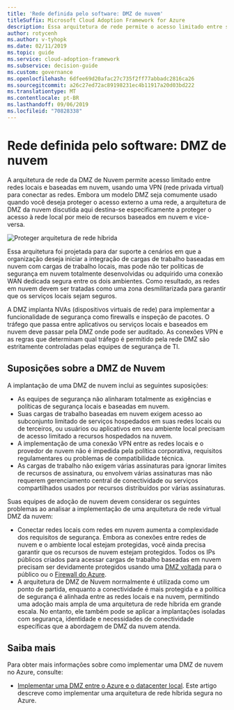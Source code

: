 ```yaml
---
title: 'Rede definida pelo software: DMZ de nuvem'
titleSuffix: Microsoft Cloud Adoption Framework for Azure
description: Essa arquitetura de rede permite o acesso limitado entre suas redes locais e baseadas em nuvem.
author: rotycenh
ms.author: v-tyhopk
ms.date: 02/11/2019
ms.topic: guide
ms.service: cloud-adoption-framework
ms.subservice: decision-guide
ms.custom: governance
ms.openlocfilehash: 6dfee69d20afac27c735f2ff77abbadc2816ca26
ms.sourcegitcommit: a26c27ed72ac89198231ec4b11917a20d03bd222
ms.translationtype: MT
ms.contentlocale: pt-BR
ms.lasthandoff: 09/06/2019
ms.locfileid: "70828338"
---
```

# <a name="software-defined-networking-cloud-dmz"></a>Rede definida pelo software: DMZ de nuvem

A arquitetura de rede da DMZ de Nuvem permite acesso limitado entre redes locais e baseadas em nuvem, usando uma VPN (rede privada virtual) para conectar as redes. Embora um modelo DMZ seja comumente usado quando você deseja proteger o acesso externo a uma rede, a arquitetura de DMZ da nuvem discutida aqui destina-se especificamente a proteger o acesso à rede local por meio de recursos baseados em nuvem e vice-versa.

![Proteger arquitetura de rede híbrida](https://docs.microsoft.com/azure/architecture/reference-architectures/dmz/images/dmz-private.png)

Essa arquitetura foi projetada para dar suporte a cenários em que a organização deseja iniciar a integração de cargas de trabalho baseadas em nuvem com cargas de trabalho locais, mas pode não ter políticas de segurança em nuvem totalmente desenvolvidas ou adquirido uma conexão WAN dedicada segura entre os dois ambientes. Como resultado, as redes em nuvem devem ser tratadas como uma zona desmilitarizada para garantir que os serviços locais sejam seguros.

A DMZ implanta NVAs (dispositivos virtuais de rede) para implementar a funcionalidade de segurança como firewalls e inspeção de pacotes. O tráfego que passa entre aplicativos ou serviços locais e baseados em nuvem deve passar pela DMZ onde pode ser auditado. As conexões VPN e as regras que determinam qual tráfego é permitido pela rede DMZ são estritamente controladas pelas equipes de segurança de TI.

## <a name="cloud-dmz-assumptions"></a>Suposições sobre a DMZ de Nuvem

A implantação de uma DMZ de nuvem inclui as seguintes suposições:

- As equipes de segurança não alinharam totalmente as exigências e políticas de segurança locais e baseadas em nuvem.
- Suas cargas de trabalho baseadas em nuvem exigem acesso ao subconjunto limitado de serviços hospedados em suas redes locais ou de terceiros, ou usuários ou aplicativos em seu ambiente local precisam de acesso limitado a recursos hospedados na nuvem.
- A implementação de uma conexão VPN entre as redes locais e o provedor de nuvem não é impedida pela política corporativa, requisitos regulamentares ou problemas de compatibilidade técnica.
- As cargas de trabalho não exigem várias assinaturas para ignorar limites de recursos de assinatura, ou envolvem várias assinaturas mas não requerem gerenciamento central de conectividade ou serviços compartilhados usados por recursos distribuídos por várias assinaturas.

Suas equipes de adoção de nuvem devem considerar os seguintes problemas ao analisar a implementação de uma arquitetura de rede virtual DMZ da nuvem:

- Conectar redes locais com redes em nuvem aumenta a complexidade dos requisitos de segurança. Embora as conexões entre redes de nuvem e o ambiente local estejam protegidas, você ainda precisa garantir que os recursos de nuvem estejam protegidos. Todos os IPs públicos criados para acessar cargas de trabalho baseadas em nuvem precisam ser devidamente protegidos usando uma [DMZ voltada](/azure/architecture/reference-architectures/dmz/secure-vnet-dmz) para o público ou o [Firewall do Azure](/azure/firewall).
- A arquitetura de DMZ de Nuvem normalmente é utilizada como um ponto de partida, enquanto a conectividade é mais protegida e a política de segurança é alinhada entre as redes locais e na nuvem, permitindo uma adoção mais ampla de uma arquitetura de rede híbrida em grande escala. No entanto, ele também pode se aplicar a implantações isoladas com segurança, identidade e necessidades de conectividade específicas que a abordagem de DMZ da nuvem atenda.

## <a name="learn-more"></a>Saiba mais

Para obter mais informações sobre como implementar uma DMZ de nuvem no Azure, consulte:

- [Implementar uma DMZ entre o Azure e o datacenter local](https://docs.microsoft.com/azure/architecture/reference-architectures/dmz/secure-vnet-hybrid). Este artigo descreve como implementar uma arquitetura de rede híbrida segura no Azure.
